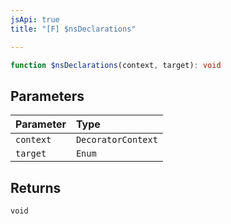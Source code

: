 ```yaml
---
jsApi: true
title: "[F] $nsDeclarations"

---
```

```ts
function $nsDeclarations(context, target): void
```

## Parameters

| Parameter | Type |
| :------ | :------ |
| `context` | `DecoratorContext` |
| `target` | `Enum` |

## Returns

`void`

